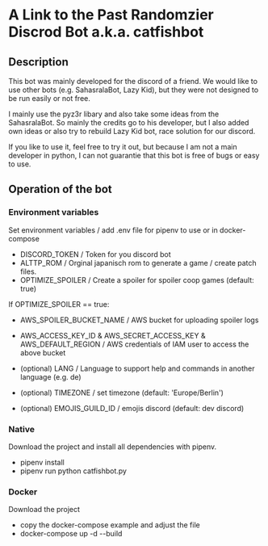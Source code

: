 # A Link to the Past Randomzier Discrod Bot a.k.a. catfishbot

## Description

This bot was mainly developed for the discord of a friend. We would like to use other bots (e.g. SahasralaBot, Lazy Kid), 
but they were not designed to be run easily or not free.

I mainly use the pyz3r libary and also take some ideas from the SahasralaBot. So mainly the credits go to his developer,
but I also added own ideas or also try to rebuild Lazy Kid bot, race solution for our discord.

If you like to use it, feel free to try it out, but because I am not a main developer in python, I can not guarantie that
this bot is free of bugs or easy to use.

## Operation of the bot

### Environment variables

Set environment variables / add .env file for pipenv to use or in docker-compose

- DISCORD_TOKEN / Token for you discord bot
- ALTTP_ROM / Orginal japanisch rom to generate a game / create patch files.
- OPTIMIZE_SPOILER / Create a spoiler for spoiler coop games (default: true)

If OPTIMIZE_SPOILER == true:
- AWS_SPOILER_BUCKET_NAME / AWS bucket for uploading spoiler logs
- AWS_ACCESS_KEY_ID & AWS_SECRET_ACCESS_KEY & AWS_DEFAULT_REGION / AWS credentials of IAM user to access the above bucket 


- (optional) LANG / Language to support help and commands in another language (e.g. de)
- (optional) TIMEZONE / set timezone (default: 'Europe/Berlin')
- (optional) EMOJIS_GUILD_ID / emojis discord (default: dev discord)

### Native

Download the project and install all dependencies with pipenv.

- pipenv install
- pipenv run python catfishbot.py

### Docker

Download the project

- copy the docker-compose example and adjust the file
- docker-compose up -d --build


